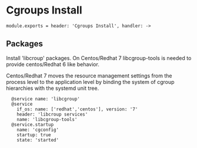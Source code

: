 
# Cgroups Install

    module.exports = header: 'Cgroups Install', handler: ->

## Packages

Install 'libcroup' packages. On Centos/Redhat 7 libcgroup-tools is needed to provide
centos/Redhat 6 like behavior.

Centos/Redhat 7 moves the resource management settings from the process level to
the application level by binding the system of cgroup hierarchies with the systemd unit tree.

      @service name: 'libcgroup'
      @service
        if_os: name: ['redhat','centos'], version: '7'
        header: 'libcroup services'
        name: 'libcgroup-tools'
      @service.startup
        name: 'cgconfig'
        startup: true
        state: 'started'
